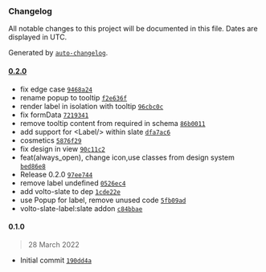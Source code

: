 ### Changelog

All notable changes to this project will be documented in this file. Dates are displayed in UTC.

Generated by [`auto-changelog`](https://github.com/CookPete/auto-changelog).

#### [0.2.0](https://github.com/eea/volto-slate-label/compare/0.1.0...0.2.0)

- fix edge case [`9468a24`](https://github.com/eea/volto-slate-label/commit/9468a241bde542c2525947c570afe988bdc63871)
- rename popup to tooltip [`f2e636f`](https://github.com/eea/volto-slate-label/commit/f2e636f4ea491efb4eaf8c50b2215fc94e26392e)
- render label in isolation with tooltip [`96cbc0c`](https://github.com/eea/volto-slate-label/commit/96cbc0ce2981465eb69c52964afde22f983a9bae)
- fix formData [`7219341`](https://github.com/eea/volto-slate-label/commit/721934117eb13f315e66f97d41cfc59a5b5602e3)
- remove tooltip content from required in schema [`86b0011`](https://github.com/eea/volto-slate-label/commit/86b00117446680d9f5298cc6220372c956d3bbb4)
- add support for &lt;Label/&gt; within slate [`dfa7ac6`](https://github.com/eea/volto-slate-label/commit/dfa7ac6e22d060c562984204f9f12ab71a747cce)
- cosmetics [`5876f29`](https://github.com/eea/volto-slate-label/commit/5876f293809bc1cea370aa4003af4f8002ae1dbb)
- fix design in view [`90c11c2`](https://github.com/eea/volto-slate-label/commit/90c11c27315d51c34883b1aa8172f71a23cc06c7)
- feat(always_open), change icon,use classes from design system [`bed86e8`](https://github.com/eea/volto-slate-label/commit/bed86e8dc7652a233845adcb64aff656c9aec990)
- Release 0.2.0 [`97ee744`](https://github.com/eea/volto-slate-label/commit/97ee7440024819c0b8e943d15a81665bad4469f0)
- remove label undefined [`0526ec4`](https://github.com/eea/volto-slate-label/commit/0526ec41491fe4930334e4e099a127ab556c4444)
- add volto-slate to dep [`1cde22e`](https://github.com/eea/volto-slate-label/commit/1cde22e8ea10c5259e7b8cb6485205aa580c7c4d)
- use Popup for label, remove unused code [`5fb09ad`](https://github.com/eea/volto-slate-label/commit/5fb09ad9b6c057c37d553a6b5160bd0c5afe49b9)
- volto-slate-label:slate addon [`c84bbae`](https://github.com/eea/volto-slate-label/commit/c84bbaea930eec4646749379fa5e1832de460174)

#### 0.1.0

> 28 March 2022

- Initial commit [`190dd4a`](https://github.com/eea/volto-slate-label/commit/190dd4ab6ef74a24cfb19af4d6eb6f76c32aca47)
